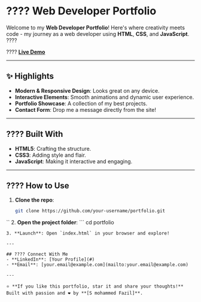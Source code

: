 # ???? Web Developer Portfolio

Welcome to my **Web Developer Portfolio**! Here's where creativity meets code - my journey as a web developer using **HTML**, **CSS**, and **JavaScript**. ????  


???? **[Live Demo](#)**  


---


## ✨ Highlights  
- **Modern & Responsive Design**: Looks great on any device.  
- **Interactive Elements**: Smooth animations and dynamic user experience.
- **Portfolio Showcase**: A collection of my best projects.  
- **Contact Form**: Drop me a message directly from the site!  

---

## ???? Built With  
- **HTML5**: Crafting the structure.  
- **CSS3**: Adding style and flair.  
- **JavaScript**: Making it interactive and engaging.  

---

## ???? How to Use  
1. **Clone the repo**:  
   ```bash
   git clone https://github.com/your-username/portfolio.git
``
2. **Open the project folder**:  ```
   cd portfolio
   ```
3. **Launch**: Open `index.html` in your browser and explore!

---

## ???? Connect With Me  
- **LinkedIn**: [Your Profile](#)  
- **Email**: [your.email@example.com](mailto:your.email@example.com)  

---

⭐ **If you like this portfolio, star it and share your thoughts!**  
Built with passion and ❤️ by **[S mohammed Fazil]**.
